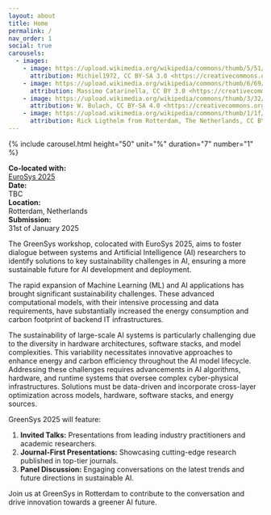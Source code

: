 ```yaml
---
layout: about
title: Home
permalink: /
nav_order: 1
social: true
carousels:
  - images: 
    - image: https://upload.wikimedia.org/wikipedia/commons/thumb/5/51/Oude_Haven_%28Rotterdam%29_2011.jpg/1024px-Oude_Haven_%28Rotterdam%29_2011.jpg?20110930163625
      attribution: Michiel1972, CC BY-SA 3.0 <https://creativecommons.org/licenses/by-sa/3.0>, via Wikimedia Commons
    - image: https://upload.wikimedia.org/wikipedia/commons/thumb/6/69/RotterdamMaasNederland.jpg/1024px-RotterdamMaasNederland.jpg?20091003151625
      attribution: Massimo Catarinella, CC BY 3.0 <https://creativecommons.org/licenses/by/3.0>, via Wikimedia Commons
    - image: https://upload.wikimedia.org/wikipedia/commons/thumb/3/32/01_Rotterdam_-_Euromast.jpg/1024px-01_Rotterdam_-_Euromast.jpg?2017021518262
      attribution: W. Bulach, CC BY-SA 4.0 <https://creativecommons.org/licenses/by-sa/4.0>, via Wikimedia Commons
    - image: https://upload.wikimedia.org/wikipedia/commons/thumb/1/1f/Rotterdam%2C_The_Netherlands_%2815253271799%29.jpg/1024px-Rotterdam%2C_The_Netherlands_%2815253271799%29.jpg?20171024025652
      attribution: Rick Ligthelm from Rotterdam, The Netherlands, CC BY 2.0 <https://creativecommons.org/licenses/by/2.0>, via Wikimedia Commons
---
```


{% include carousel.html height="50" unit="%" duration="7" number="1" %}

<div class="container-fluid text-center my-5">
    <div class="row mb-2 align-items-center d">
        <div class="col d-none d-md-block">
            <i class="fa-solid fa-people-roof fa-2xl" style="color: #5EBC67;"></i>
        </div>
        <div class="col d-none d-md-block">
            <i class="fa-regular fa-calendar-days fa-2xl" style="color: #5EBC67;"></i>
        </div>
        <div class="col d-none d-md-block">
            <i class="fa-solid fa-map-location-dot fa-2xl" style="color: #5EBC67;"></i>
        </div>
        <div class="col d-none d-md-block">
            <i class="fa-solid fa-hourglass-half fa-2xl" style="color: #5EBC67;"></i>
        </div>
    </div>
    <div class="row align-items-center">
        <div class="col-12 col-md-3">
            <strong>Co-located with:</strong> <br> <a href="https://2025.eurosys.org">EuroSys 2025</a>
        </div>
        <div class="col-12 col-md-3">
            <strong>Date:</strong> <br> TBC
        </div>
        <div class="col-12 col-md-3">
            <strong>Location:</strong> <br> Rotterdam, Netherlands
        </div>
        <div class="col-12 col-md-3">
            <strong>Submission:</strong> <br> 31st of January 2025
        </div>
    </div>
</div>


The GreenSys workshop, colocated with EuroSys 2025, aims to foster dialogue between systems and Artificial Intelligence (AI) researchers to identify solutions to key sustainability challenges in AI, 
ensuring a more sustainable future for AI development and deployment.

The rapid expansion of Machine Learning (ML) and AI applications has brought significant sustainability challenges. These advanced computational models,
with their intensive processing and data requirements, have substantially increased the energy consumption and carbon footprint of backend IT infrastructures.

The sustainability of large-scale AI systems is particularly challenging due to the diversity in hardware architectures, software stacks, and model complexities. 
This variability necessitates innovative approaches to enhance energy and carbon efficiency throughout the AI model lifecycle. Addressing these challenges requires advancements in AI algorithms,
 hardware, and runtime systems that oversee complex cyber-physical infrastructures. Solutions must be data-driven and incorporate cross-layer optimization across models, hardware, software stacks, and energy sources.

GreenSys 2025  will feature:

1. **Invited Talks:** Presentations from leading industry practitioners and academic researchers. 
2. **Journal-First Presentations:** Showcasing cutting-edge research published in top-tier journals.
3. **Panel Discussion:** Engaging conversations on the latest trends and future directions in sustainable AI.

Join us at GreenSys in Rotterdam to contribute to the conversation and drive innovation towards a greener AI future.